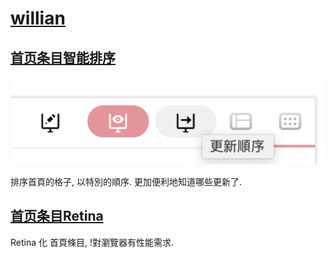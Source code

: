 # [willian](https://bgm.tv/user/willian)

## [首页条目智能排序](moe.willian.bangumi.sort.user.js?raw=true)
![Screenshot](images/screenshot_sort.png "Screenshot")

排序首頁的格子, 以特別的順序. 更加便利地知道哪些更新了.

## [首页条目Retina](moe.willian.bangumi.retina.user.js?raw=true)

Retina 化 首頁條目, !對瀏覽器有性能需求.
